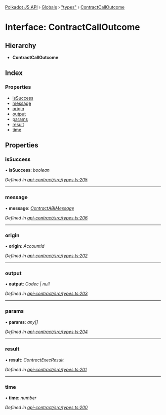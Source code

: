 [Polkadot JS API](../README.md) › [Globals](../globals.md) › ["types"](../modules/_types_.md) › [ContractCallOutcome](_types_.contractcalloutcome.md)

# Interface: ContractCallOutcome

## Hierarchy

* **ContractCallOutcome**

## Index

### Properties

* [isSuccess](_types_.contractcalloutcome.md#issuccess)
* [message](_types_.contractcalloutcome.md#message)
* [origin](_types_.contractcalloutcome.md#origin)
* [output](_types_.contractcalloutcome.md#output)
* [params](_types_.contractcalloutcome.md#params)
* [result](_types_.contractcalloutcome.md#result)
* [time](_types_.contractcalloutcome.md#time)

## Properties

###  isSuccess

• **isSuccess**: *boolean*

*Defined in [api-contract/src/types.ts:205](https://github.com/polkadot-js/api/blob/f77ae4d99f/packages/api-contract/src/types.ts#L205)*

___

###  message

• **message**: *[ContractABIMessage](_types_.contractabimessage.md)*

*Defined in [api-contract/src/types.ts:206](https://github.com/polkadot-js/api/blob/f77ae4d99f/packages/api-contract/src/types.ts#L206)*

___

###  origin

• **origin**: *AccountId*

*Defined in [api-contract/src/types.ts:202](https://github.com/polkadot-js/api/blob/f77ae4d99f/packages/api-contract/src/types.ts#L202)*

___

###  output

• **output**: *Codec | null*

*Defined in [api-contract/src/types.ts:203](https://github.com/polkadot-js/api/blob/f77ae4d99f/packages/api-contract/src/types.ts#L203)*

___

###  params

• **params**: *any[]*

*Defined in [api-contract/src/types.ts:204](https://github.com/polkadot-js/api/blob/f77ae4d99f/packages/api-contract/src/types.ts#L204)*

___

###  result

• **result**: *ContractExecResult*

*Defined in [api-contract/src/types.ts:201](https://github.com/polkadot-js/api/blob/f77ae4d99f/packages/api-contract/src/types.ts#L201)*

___

###  time

• **time**: *number*

*Defined in [api-contract/src/types.ts:200](https://github.com/polkadot-js/api/blob/f77ae4d99f/packages/api-contract/src/types.ts#L200)*
